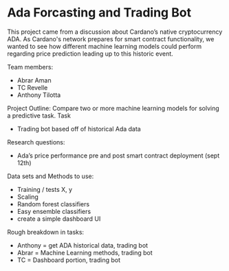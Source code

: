 # Ada Forcasting and Trading Bot

This project came from a discussion about Cardano’s native cryptocurrency ADA. As Cardano's network prepares for smart contract functionality, we wanted to see how different machine learning models could perform regarding price prediction leading up to this historic event.


Team members:
* Abrar Aman  
* TC Revelle
* Anthony Tilotta

Project Outline:
Compare two or more machine learning models for solving a predictive task.
Task
- Trading bot based off of historical Ada data

Research questions:
- Ada’s price performance pre and post smart contract deployment (sept 12th)

Data sets and Methods to use:

- Training / tests X, y 
- Scaling
- Random forest classifiers 
- Easy ensemble classifiers
- create a simple dashboard UI

Rough breakdown in tasks:
- Anthony = get ADA historical data, trading bot 
- Abrar = Machine Learning methods, trading bot
- TC = Dashboard portion, trading bot
